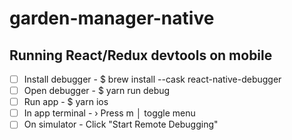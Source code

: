 # garden-manager-native

## Running React/Redux devtools on mobile
- [ ] Install debugger - $ brew install --cask react-native-debugger
- [ ] Open debugger - $ yarn run debug
- [ ] Run app - $ yarn ios
- [ ] In app terminal - › Press m │ toggle menu
- [ ] On simulator - Click "Start Remote Debugging"